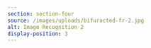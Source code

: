 ```yaml
---
section: section-four
source: /images/uploads/bifuracted-fr-2.jpg
alt: Image Recognition 2
display-position: 3
---
```

